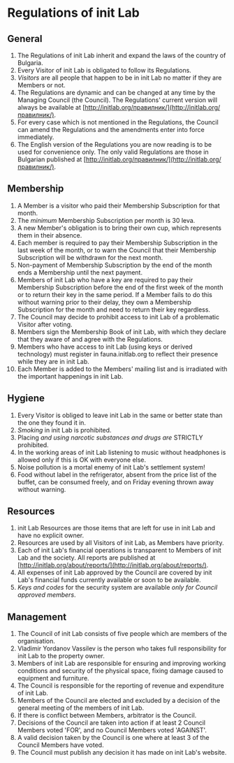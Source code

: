 # Regulations of init Lab

## General

1. The Regulations of init Lab inherit and expand the laws of the country of
   Bulgaria.
2. Every Visitor of init Lab is obligated to follow its Regulations.
3. *Visitors* are all people that happen to be in init Lab no matter if they are
   Members or not.
4. The Regulations are dynamic and can be changed at any time by the Managing
   Council (the Council). The Regulations' current version will always be
   available at [http://initlab.org/правилник/](http://initlab.org/правилник/).
5. For every case which is not mentioned in the Regulations, the Council can
   amend the Regulations and the amendments enter into force immediately.
6. The English version of the Regulations you are now reading is to be used for
   convenience only. The only valid Regulations are those in Bulgarian published
   at [http://initlab.org/правилник/](http://initlab.org/правилник/).

## Membership

1. A Member is a visitor who paid their Membership Subscription for that month.
2. The *minimum* Membership Subscription per month is 30 leva.
3. A new Member's obligation is to bring their own cup, which represents them in
   their absence.
4. Each member is required to pay their Membership Subscription in the last week
   of the month, or to warn the Council that their Membership Subscription will
   be withdrawn for the next month.
5. Non-payment of Membership Subscription by the end of the month ends a
   Membership until the next payment.
6. Members of init Lab who have a key are required to pay their Membership
   Subscription before the end of the first week of the month or to return their
   key in the same period. If a Member fails to do this without warning prior to
   their delay, they own a Membership Subscription for the month and need to
   return their key regardless.
7. The Council may decide to prohibit access to init Lab of a problematic
   Visitor after voting.
8. Members sign the Membership Book of init Lab, with which they declare that
   they aware of and agree with the Regulations.
9. Members who have access to init Lab (using keys or derived technology) must
   register in fauna.initlab.org to reflect their presence while they are in
   init Lab.
10. Each Member is added to the Members' mailing list and is irradiated with the
    important happenings in init Lab.

## Hygiene

1. Every Visitor is obliged to leave init Lab in the same or better state than
   the one they found it in.
2. *Smoking* in init Lab is prohibited.
3. Placing *and using narcotic substances and drugs are* STRICTLY prohibited.
4. In the working areas of init Lab listening to music without headphones is
   allowed only if this is OK with everyone else.
5. Noise pollution is a mortal enemy of init Lab's settlement system!
6. Food without label in the refrigerator, absent from the price list of the
   buffet, can be consumed freely, and on Friday evening thrown away without
   warning.

## Resources

1. init Lab Resources are those items that are left for use in init Lab and have
   no explicit owner.
2. Resources are used by all Visitors of init Lab, as Members have priority.
3. Each of init Lab's financial operations is transparent to Members of init Lab
   and the society. All reports are published at
   [http://initlab.org/about/reports/](http://initlab.org/about/reports/).
4. All expenses of init Lab approved by the Council are covered by init Lab's
   financial funds currently available or soon to be available.
5. *Keys and codes* for the security system are available *only for Council
   approved members*.

## Management

1. The Council of init Lab consists of five people which are members of the
   organisation.
2. Vladimir Yordanov Vassilev is the person who takes full responsibility for
   init Lab to the property owner.
3. Members of init Lab are responsible for ensuring and improving working
   conditions and security of the physical space, fixing damage caused to
   equipment and furniture.
4. The Council is responsible for the reporting of revenue and expenditure of
   init Lab.
5. Members of the Council are elected and excluded by a decision of the general
   meeting of the members of init Lab.
6. If there is conflict between Members, arbitrator is the Council.
7. Decisions of the Council are taken into action if at least 2 Council Members
   voted 'FOR', and no Council Members voted 'AGAINST'.
8. A valid decision taken by the Council is one where at least 3 of the Council
   Members have voted.
9. The Council must publish any decision it has made on init Lab's website.
